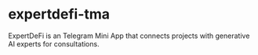 # expertdefi-tma
ExpertDeFi is an Telegram Mini App that connects projects with generative AI experts for consultations.
